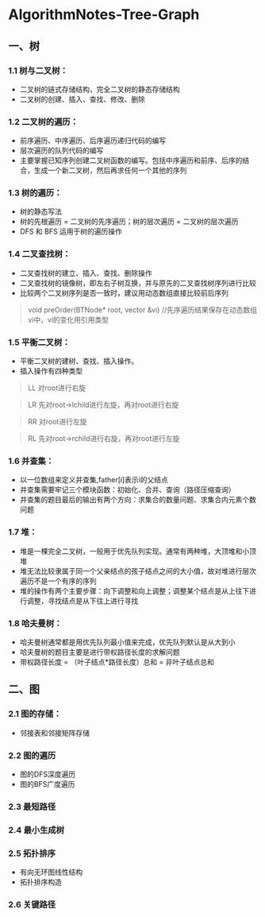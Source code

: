 # AlgorithmNotes-Tree-Graph

## 一、树

### 1.1 树与二叉树：

* 二叉树的链式存储结构，完全二叉树的静态存储结构
* 二叉树的创建、插入、查找、修改、删除

### 1.2 二叉树的遍历：

* 前序遍历、中序遍历、后序遍历递归代码的编写
* 层次遍历的队列代码的编写
* 主要掌握已知序列创建二叉树函数的编写。包括中序遍历和前序、后序的结合，生成一个新二叉树，然后再求任何一个其他的序列

### 1.3 树的遍历：
* 树的静态写法
* 树的先根遍历 = 二叉树的先序遍历；树的层次遍历 = 二叉树的层次遍历
* DFS 和 BFS 运用于树的遍历操作

### 1.4 二叉查找树：
* 二叉查找树的建立、插入、查找、删除操作
* 二叉查找树的镜像树，即左右子树互换，并与原先的二叉查找树序列进行比较
* 比较两个二叉树序列是否一致时，建议用动态数组直接比较前后序列
> void preOrder(BTNode* root, vector<int> &vi) //先序遍历结果保存在动态数组vi中，vi的变化用引用类型  
  
### 1.5 平衡二叉树：
* 平衡二叉树的建树、查找、插入操作。
* 插入操作有四种类型
> LL 对root进行右旋

> LR 先对root->lchild进行左旋，再对root进行右旋

> RR 对root进行左旋

> RL 先对root->rchild进行右旋，再对root进行左旋

### 1.6 并查集：
* 以一位数组来定义并查集,father[i]表示i的父结点
* 并查集需要牢记三个模块函数：初始化、合并、查询（路径压缩查询）
* 并查集的题目最后的输出有两个方向：求集合的数量问题、求集合内元素个数问题

### 1.7 堆：
* 堆是一棵完全二叉树，一般用于优先队列实现。通常有两种堆，大顶堆和小顶堆
* 堆无法比较隶属于同一个父亲结点的孩子结点之间的大小值，故对堆进行层次遍历不是一个有序的序列
* 堆的操作有两个主要步骤：向下调整和向上调整；调整某个结点是从上往下进行调整，寻找结点是从下往上进行寻找

### 1.8 哈夫曼树：
* 哈夫曼树通常都是用优先队列最小值来完成，优先队列默认是从大到小
* 哈夫曼树的题目主要是进行带权路径长度的求解问题
* 带权路径长度 = （叶子结点*路径长度）总和 = 非叶子结点总和

## 二、图

### 2.1 图的存储：
* 邻接表和邻接矩阵存储

### 2.2 图的遍历
* 图的DFS深度遍历
* 图的BFS广度遍历

### 2.3 最短路径


### 2.4 最小生成树

 
### 2.5 拓扑排序
* 有向无环图线性结构
* 拓扑排序构造

### 2.6 关键路径










